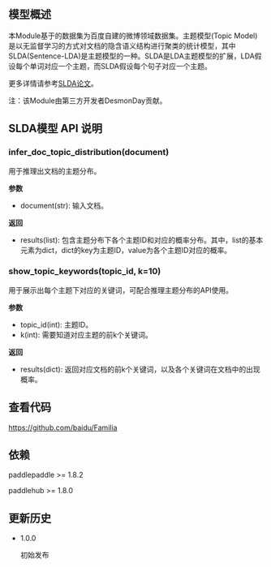 ## 模型概述

本Module基于的数据集为百度自建的微博领域数据集。主题模型(Topic Model)是以无监督学习的方式对文档的隐含语义结构进行聚类的统计模型，其中SLDA(Sentence-LDA)是主题模型的一种。SLDA是LDA主题模型的扩展，LDA假设每个单词对应一个主题，而SLDA假设每个句子对应一个主题。

更多详情请参考[SLDA论文](https://pdfs.semanticscholar.org/c311/778adb9484c86250e915aecd9714f4206050.pdf)。

注：该Module由第三方开发者DesmonDay贡献。

## SLDA模型 API 说明

### infer_doc_topic_distribution(document)

用于推理出文档的主题分布。

**参数**

- document(str): 输入文档。

**返回**

- results(list): 包含主题分布下各个主题ID和对应的概率分布。其中，list的基本元素为dict，dict的key为主题ID，value为各个主题ID对应的概率。

### show_topic_keywords(topic_id, k=10)

用于展示出每个主题下对应的关键词，可配合推理主题分布的API使用。

**参数**

- topic_id(int): 主题ID。
- k(int): 需要知道对应主题的前k个关键词。

**返回**

- results(dict): 返回对应文档的前k个关键词，以及各个关键词在文档中的出现概率。

## 查看代码
https://github.com/baidu/Familia


## 依赖

paddlepaddle >= 1.8.2

paddlehub >= 1.8.0

## 更新历史

* 1.0.0

  初始发布
